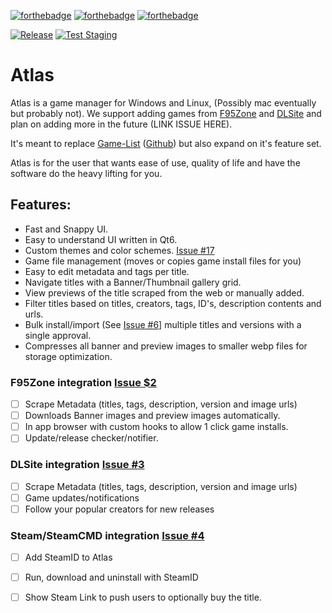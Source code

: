 [![forthebadge](https://forthebadge.com/images/badges/it-works-why.svg)](https://forthebadge.com)
[![forthebadge](https://forthebadge.com/images/badges/made-with-c-plus-plus.svg)](https://forthebadge.com)
[![forthebadge](https://forthebadge.com/images/badges/powered-by-qt.svg)](https://forthebadge.com)

[![Release](https://github.com/KJNeko/Atlas/actions/workflows/release.yml/badge.svg)](https://github.com/KJNeko/Atlas/actions/workflows/release.yml)
[![Test Staging](https://github.com/KJNeko/Atlas/actions/workflows/staging-test.yml/badge.svg?branch=staging)](https://github.com/KJNeko/Atlas/actions/workflows/staging-test.yml)
# Atlas
Atlas is a game manager for Windows and Linux, (Possibly mac eventually but probably not). 
We support adding games from [F95Zone](https://f95zone.to/) and [DLSite](https://www.dlsite.com/) and plan on adding more in the future (LINK ISSUE HERE).

It's meant to replace [Game-List](www.game-list.org) ([Github](https://github.com/game-list/game-list)) but also expand on it's feature set.

Atlas is for the user that wants ease of use, quality of life and have the software do the heavy lifting for you.

## Features:
- Fast and Snappy UI.
- Easy to understand UI written in Qt6.
- Custom themes and color schemes. [Issue #17](https://github.com/KJNeko/Atlas/issues/17)
- Game file management (moves or copies game install files for you)
- Easy to edit metadata and tags per title.
- Navigate titles with a Banner/Thumbnail gallery grid.
- View previews of the title scraped from the web or manually added.
- Filter titles based on titles, creators, tags, ID's, description contents and urls.
- Bulk install/import (See [Issue #6](https://github.com/KJNeko/Atlas/issues/6)] multiple titles and versions with a single approval.
- Compresses all banner and preview images to smaller webp files for storage optimization.

### F95Zone integration [Issue $2](https://github.com/KJNeko/Atlas/issues/2)
- [ ] Scrape Metadata (titles, tags, description, version and image urls)
- [ ] Downloads Banner images and preview images automatically.
- [ ] In app browser with custom hooks to allow 1 click game installs.
- [ ] Update/release checker/notifier.

### DLSite integration [Issue #3](https://github.com/KJNeko/Atlas/issues/3)
- [ ] Scrape Metadata (titles, tags, description, version and image urls)
- [ ] Game updates/notifications
- [ ] Follow your popular creators for new releases

### Steam/SteamCMD integration [Issue #4](https://github.com/KJNeko/Atlas/issues/4)
- [ ] Add SteamID to Atlas
- [ ] Run, download and uninstall with SteamID
- [ ] Show Steam Link to push users to optionally buy the title.

